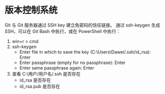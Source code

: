 
# 版本控制系统

Git 与 Git 服务器通过 SSH key 建立免密码的信任链接。
通过 ssh-keygen 生成 SSH，可以在 Git Bash 中执行，或在 PowerShell 中执行：

1. win+r > cmd
2. ssh-keygen
    - Enter file in which to save the key (C:\Users\Dawei/.ssh/id_rsa): Enter
    - Enter passphrase (empty for no passphrase): Enter
    - Enter same passphrase again: Enter
3. 查看 C:\用户/用户名/.ssh 是否存在
    - id_rsa 是否存在
    - id_rsa.pub 是否存在
